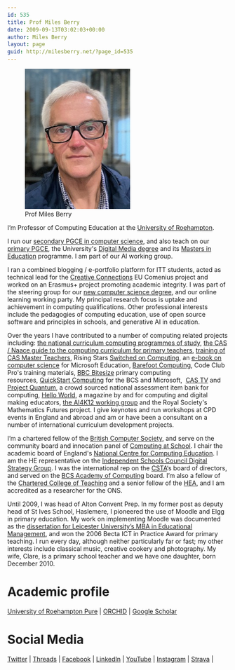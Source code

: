 ```yaml
---
id: 535
title: Prof Miles Berry
date: 2009-09-13T03:02:03+00:00
author: Miles Berry
layout: page
guid: http://milesberry.net/?page_id=535
---
```

<figure>
<a href="images/mgb1500.jpeg"><img src="images/mgb240.jpeg"></a>
<figcaption>Prof Miles Berry</figcaption>
</figure>

I&#8217;m Professor of Computing Education at the [University of Roehampton](http://roehampton.ac.uk). 

I run our [secondary PGCE in computer science](https://www.roehampton.ac.uk/postgraduate-courses/pgce-secondary/pgce-secondary-computing-specialism/), and also teach on our [primary PGCE](https://www.roehampton.ac.uk/postgraduate-courses/pgce-primary/), the University's [Digital Media degree](https://www.roehampton.ac.uk/undergraduate-courses/digital-media/) and its [Masters in Education](https://www.roehampton.ac.uk/postgraduate-courses/education/) programme. I am part of our AI working group.  

I ran a combined blogging / e-portfolio platform for ITT students, acted as technical lead for the [Creative Connections](http://creativeconnexions.eu) EU Comenius project and worked on an Erasmus+ project promoting academic integrity. I was part of the steering group for our [new computer science degree](https://www.roehampton.ac.uk/undergraduate-courses/computer-science/), and our online learning working party. My principal research focus is uptake and achievement in computing qualifications. Other professional interests include the pedagogies of computing education, use of open source software and principles in schools, and generative AI in education.

Over the years I have contributed to a number of computing related projects including: <a href="https://www.gov.uk/government/publications/national-curriculum-in-england-computing-programmes-of-study/national-curriculum-in-england-computing-programmes-of-study">the national curriculum computing programmes of study</a>, <a href="http://www.computingatschool.org.uk/data/uploads/CASPrimaryComputing.pdf">the CAS / Naace guide to the computing curriculum for primary teachers</a>, <a href="http://bit.ly/CASMTT">training of CAS Master Teachers</a>, Rising Stars <a href="http://www.switchedoncomputing.co.uk/">Switched on Computing</a>, an <a href="http://www.slideshare.net/Microsofteduk/computer-science-in-the-national-curriculum">e-book on computer science</a> for Microsoft Education, <a href="http://barefootcas.org.uk/">Barefoot Computing</a>, Code Club Pro's training materials, <a href="http://www.bbc.co.uk/schools/0/computing/">BBC Bitesize</a> primary computing resources, <a href="http://primary.quickstartcomputing.org">QuickStart Computing</a> for the BCS and Microsoft,  <a href="http://youtube.com/computingatschool">CAS TV</a> and <a href="http://bit.ly/projectquantum">Project Quantum</a>, a crowd sourced national assessment item bank for computing, [Hello World](http://helloworld.cc), a magazine by and for computing and digital making educators, [the AI4K12 working group](https://github.com/touretzkyds/ai4k12/wiki) and the Royal Society's Mathematics Futures project. I give keynotes and run workshops at CPD events in England and abroad and am or have been a consultant on a number of international curriculum development projects.

I&#8217;m a chartered fellow of the [British Computer Society](http://bcs.org.uk), and serve on the community board and innocation panel of [Computing at School](http://computingatschool.org.uk). I chair the academic board of England's [National Centre for Computing Education](https://teachcomputing.org). I am the HE representative on the [Independent Schools Council Digital Strategy Group](https://iscdigital.co.uk/). I was the international rep on the [CSTA](http://www.csteachers.org/)&#8216;s board of directors, and served on the [BCS Academy of Computing](http://academy.bcs.org/) board. I&#8217;m also a fellow of the [Chartered College of Teaching](https://chartered.college/) and a senior fellow of the [HEA](http://www.heacademy.ac.uk), and I am accredited as a researcher for the ONS.

Until 2009, I was head of Alton Convent Prep. In my former post as deputy head of St Ives School, Haslemere, I pioneered the use of Moodle and Elgg in primary education. My work on implementing Moodle was documented as the [dissertation for Leicester University&#8217;s MBA in Educational Management](docs/MBA.pdf), and won the 2006 Becta ICT in Practice Award for primary teaching. I run every day, although neither particularly far or fast; my other interests include classical music, creative cookery and photography. My wife, Clare, is a primary school teacher and we have one daughter, born December 2010.

# Academic profile

[University of Roehampton Pure](https://pure.roehampton.ac.uk/portal/en/persons/miles-berry) |
[ORCHID](https://orcid.org/0000-0003-4331-1610) |
[Google Scholar](https://scholar.google.co.uk/citations?user=I53o2TUAAAAJ&hl=en)

# Social Media

[Twitter](http://twitter.com/mberry) |
[Threads](https://threads.net/@mgberry) |
[Facebook](https://www.facebook.com/mberry001) | 
[LinkedIn](http://www.linkedin.com/in/mgberry) |
[YouTube](http://www.youtube.com/user/milesberry?feature=mhee) |
[Instagram](https://www.instagram.com/mgberry/) |
[Strava](https://www.strava.com/athletes/33566001) |
